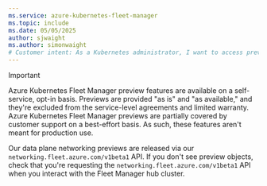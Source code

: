 ```yaml
---
ms.service: azure-kubernetes-fleet-manager
ms.topic: include
ms.date: 05/05/2025
author: sjwaight
ms.author: simonwaight
# Customer intent: As a Kubernetes administrator, I want to access preview features of Azure Kubernetes Fleet Manager, so that I can explore new capabilities for managing cluster fleets in a testing environment before considering production deployment.
---
```


> [!IMPORTANT]
> Azure Kubernetes Fleet Manager preview features are available on a self-service, opt-in basis. Previews are provided "as is" and "as available," and they're excluded from the service-level agreements and limited warranty. Azure Kubernetes Fleet Manager previews are partially covered by customer support on a best-effort basis. As such, these features aren't meant for production use.
>
> Our data plane networking previews are released via our `networking.fleet.azure.com/v1beta1` API. If you don't see preview objects, check that you're requesting the `networking.fleet.azure.com/v1beta1` API when you interact with the Fleet Manager hub cluster. 
